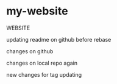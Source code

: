 # my-website
WEBSITE

updating readme on github before rebase

changes on github

changes on local repo again


new changes for tag updating